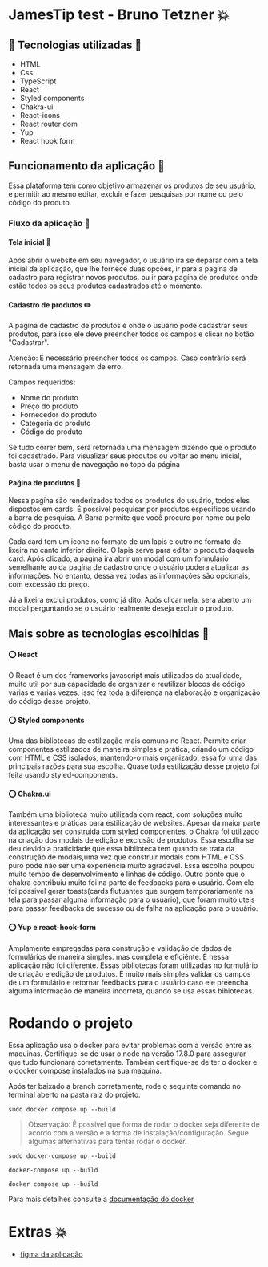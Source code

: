 # JamesTip test - Bruno Tetzner :boom:

## :hammer: Tecnologias utilizadas :wrench:

- HTML
- Css
- TypeScript
- React
- Styled components
- Chakra-ui
- React-icons
- React router dom
- Yup
- React hook form

## Funcionamento da aplicação :steam_locomotive:

Essa plataforma tem como objetivo armazenar os produtos de
seu usuário, e permitir ao mesmo editar, excluir e fazer pesquisas por nome ou pelo código do produto.

### Fluxo da aplicação :arrows_counterclockwise:

#### Tela inicial :large_blue_circle:

Após abrir o website em seu navegador, o usuário ira se deparar com a tela inicial da aplicação, que lhe fornece duas opções,
ir para a pagína de cadastro para registrar novos produtos. ou ir para pagína de produtos onde estão todos os seus produtos cadastrados
até o momento.

#### Cadastro de produtos :pencil2:

A pagína de cadastro de produtos é onde o usuário pode cadastrar seus produtos, para isso ele deve preencher todos os campos e clicar no botão "Cadastrar".

Atenção: É necessário preencher todos os campos. Caso contrário será retornada uma mensagem de erro.

Campos requeridos:

- Nome do produto
- Preço do produto
- Fornecedor do produto
- Categoria do produto
- Código do produto

Se tudo correr bem, será retornada uma mensagem dizendo que o produto foi cadastrado.
Para visualizar seus produtos ou voltar ao menu inicial, basta usar o menu de navegação no topo da página

#### Paǵina de produtos :white_square_button:

Nessa pagína são renderizados todos os produtos do usuário, todos eles dispostos em cards. É possivel pesquisar por produtos especificos usando a barra de pesquisa. A Barra permite que você procure por nome ou pelo código do produto.

Cada card tem um icone no formato de um lapis e outro no formato de lixeira no canto inferior direito. O lapis serve para editar o produto daquela card. Após clicado, a pagína ira abrir um modal com um formulário semelhante ao da pagína de cadastro onde o usuário podera atualizar as informações. No entanto, dessa vez todas as informações são opcionais, com excessão do preço.

Já a lixeira exclui produtos, como já dito. Após clicar nela, sera aberto um modal perguntando se o usuário realmente deseja excluir o produto.

## Mais sobre as tecnologias escolhidas :triangular_flag_on_post:

#### :o: React

O React é um dos frameworks javascript mais utilizados da atualidade, muito util por sua capacidade de organizar e reutilizar blocos de código varias e varias vezes, isso fez toda a diferença na elaboração e organização do código desse projeto.

#### :o: Styled components

Uma das bibliotecas de estilização mais comuns no React. Permite criar componentes estilizados de maneira simples e prática, criando um código com HTML e CSS isolados, mantendo-o mais organizado, essa foi uma das principais razões para sua escolha. Quase toda estilização desse projeto foi feita usando styled-components.

#### :o: Chakra.ui

Também uma biblioteca muito utilizada com react, com soluções muito interessantes e práticas para estilização de websites. Apesar da maior parte da aplicação ser construida com styled componentes, o Chakra foi utilizado na criação dos modais de edição e exclusão de produtos. Essa escolha se deu devido a praticidade que essa biblioteca tem quando se trata da construção de modais,uma vez que construir modais com HTML e CSS puro pode não ser uma experiência muito agradavel. Essa escolha poupou muito tempo de desenvolvimento e linhas de código. Outro ponto que o chakra contribuiu muito foi na parte de feedbacks para o usuário. Com ele foi possivel gerar toasts(cards flutuantes que surgem temporariamente na tela para passar alguma informação para o usuário), que foram muito uteis para passar feedbacks de sucesso ou de falha na aplicação para o usuário.

#### :o: Yup e react-hook-form

Amplamente empregadas para construção e validação de dados de formulários de maneira simples. mas completa e eficiênte. E nessa aplicação não foi diferente. Essas bibliotecas foram utilizadas no formulário de criação e edição de produtos. É muito mais simples validar os campos de um formulário e retornar feedbacks para o usuário caso ele preencha alguma informação de maneira incorreta, quando se usa essas bibiotecas.

# Rodando o projeto

Essa aplicação usa o docker para evitar problemas com a versão entre as maquinas. Certifique-se de usar o node na versão 17.8.0 para assegurar que tudo funcionara corretamente. Também certifique-se de ter o docker e o docker compose instalados na sua maquina.

Após ter baixado a branch corretamente, rode o seguinte comando no terminal aberto na pasta raiz do projeto.

```
sudo docker compose up --build
```

> Observação: É possível que forma de rodar o docker seja diferente de acordo com a versão e a forma de instalação/configuração. Segue algumas alternativas para tentar rodar o docker.

```
sudo docker-compose up --build

docker-compose up --build

docker compose up --build

```

Para mais detalhes consulte a [documentação do docker](https://docs.docker.com/)

# Extras :boom:

- [figma da aplicação](https://www.figma.com/file/1S6TAjHGxcyML6HgoqPcaV/jamestip-test?node-id=5%3A310)
